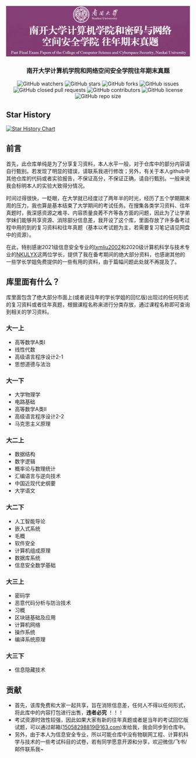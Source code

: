 <div align="center">
  <img src="./nku_final_exam_image.png" alt="NKU_Final_Exam" />
  <h3>南开大学计算机学院和网络空间安全学院往年期末真题</h3>

  <img style="display: inline-block;" src="https://img.shields.io/github/watchers/Luhaozhhhe/NKU_Final_Exam" alt="GitHub watchers" />
  <a href="https://github.com/Luhaozhhhe/NKU_Final_Exam/stargazers"><img style="display: inline-block;" src="https://img.shields.io/github/stars/Luhaozhhhe/NKU_Final_Exam" alt="GitHub stars" /></a>
  <a href="https://github.com/Luhaozhhhe/NKU_Final_Exam/network"><img style="display: inline-block;" src="https://img.shields.io/github/forks/Luhaozhhhe/NKU_Final_Exam" alt="GitHub forks" /></a>
  <a href="https://github.com/Luhaozhhhe/NKU_Final_Exam/issues"><img style="display: inline-block;" src="https://img.shields.io/github/issues/Luhaozhhhe/NKU_Final_Exam" alt="GitHub issues" /></a>
  <a href="https://github.com/Luhaozhhhe/NKU_Final_Exam/pulls"><img style="display: inline-block;" src="https://img.shields.io/github/issues-pr-closed-raw/Luhaozhhhe/NKU_Final_Exam" alt="GitHub closed pull requests" /></a>
  <img style="display: inline-block;" src="https://img.shields.io/github/contributors/Luhaozhhhe/NKU_Final_Exam" alt="GitHub contributors" />
  <a href="https://github.com/Luhaozhhhe/NKU_Final_Exam/blob/main/LICENSE"><img style="display: inline-block;" src="https://img.shields.io/github/license/Luhaozhhhe/NKU_Final_Exam" alt="GitHub license" /></a>
  <img style="display: inline-block;" src="https://img.shields.io/github/repo-size/Luhaozhhhe/NKU_Final_Exam" alt="GitHub repo size" />
</div>

## Star History
[![Star History Chart](https://api.star-history.com/svg?repos=Luhaozhhhe/NKU_Final_Exam&type=Timeline)](https://star-history.com/#Luhaozhhhe/NKU_Final_Exam&Timeline)

## 前言
首先，此仓库单纯是为了分享复习资料，本人水平一般，对于仓库中的部分内容请自行甄别。若发现了明显的错误，请联系我进行修改；另外，有关于本人github中其他仓库的代码或者实验报告，不保证高分，不保证正确，请自行甄别。一般来说我会标明本人的实验大致得分情况。

时间过得很快，一眨眼，在大学就已经度过了两年半的时光，经历了五个学期期末周的压力，我也算是基本结束了大学期间的考试任务。在搜集各类学习资料、往年真题时，我深感资源之难寻、内容质量良莠不齐等各方面的问题，因此为了让学弟学妹们能够共享资源、消除部分信息差，我开设了这个库，里面存放了许多备考过程中用的到的复习资料和往年真题（基本以考试题为主，若需要复习笔记请见网盘中的资源）。

在此，特别感谢2021级信息安全专业的[lxmliu2002](https://github.com/lxmliu2002)和2020级计算机科学与技术专业的[NKULYX](https://github.com/NKULYX)这两位学长，提供了我在备考期间的绝大部分资料，也感谢其他的一些学长学姐免费提供的一些有用的资料，由于篇幅问题此处就不再提及了。

## 库里面有什么？
库里面包含了绝大部分市面上(或者说往年的学长学姐的回忆版)出现过的任何形式的复习资料或者往年真题，根据课程名称来进行分类存放，通过课程名称即可查询到相关的学习资料。

### 大一上
+ 高等数学A类I
+ 线性代数
+ 高级语言程序设计2-1
+ 思想道德与法治
### 大一下
+ 大学物理学
+ 电路基础
+ 高等数学A类II
+ 高级语言程序设计2-2
+ 马克思主义原理
### 大二上
+ 数据结构
+ 数字逻辑
+ 概率论与数理统计
+ 汇编语言与逆向技术
+ 中国近现代史纲要
+ 大学语文
### 大二下
+ 人工智能导论
+ 嵌入式系统
+ 毛概
+ 软件安全
+ 计算机组成原理
+ 数据库系统
+ 信息安全数学基础
### 大三上
+ 密码学
+ 恶意代码分析与防治技术
+ 习概
+ 区块链基础及应用
+ 计算机网络
+ 操作系统
+ 编译系统原理
### 大三下
+ 信息隐藏技术

## 贡献
+ 首先，该库免费和大家一起共享，旨在消除信息差，任何人不得以任何形式，将此库中的内容打包进行出售，**违者必究** ！！！
+ 考试资源时效性较强，因此如果大家有新的往年真题或者是当年的考试回忆版试题，可以通过邮箱(15058298819@163.com)发给我，我会同步到仓库中。
+ 另外，由于本人为信息安全专业，所以可能仓库中没有物联网工程、计算机科学与技术的一些考试科目的试卷，若有同学愿意开源和分享，欢迎微信/飞书/邮件联系我~
